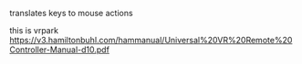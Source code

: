 translates keys to mouse actions

this is vrpark https://v3.hamiltonbuhl.com/hammanual/Universal%20VR%20Remote%20Controller-Manual-d10.pdf
